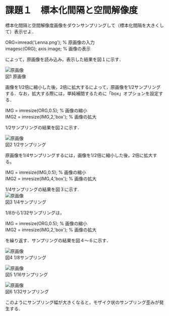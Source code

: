 # 課題１　標本化間隔と空間解像度  

標本化間隔と空間解像度画像をダウンサンプリングして（標本化間隔を大きくして）表示せよ．

ORG=imread('Lenna.png'); % 原画像の入力  
imagesc(ORG); axis image; % 画像の表示

によって，原画像を読み込み，表示した結果を図１に示す．

![原画像](https://github.com/hongyuting2017/image_processing/blob/master/image/kadai1-1.jpg)  
図1 原画像

画像を1/2倍に縮小した後，2倍に拡大するによって，原画像を1/2サンプリングする．なお，拡大する際には，単純補間するために「box」オプションを設定する．

IMG = imresize(ORG,0.5); % 画像の縮小  
IMG2 = imresize(IMG,2,'box'); % 画像の拡大

1/2サンプリングの結果を図２に示す．

![原画像](https://github.com/hongyuting2017/image_processing/blob/master/image/kadai1-2.jpg)  
図2 1/2サンプリング

原画像を1/4サンプリングするには，画像を1/2倍に縮小した後，2倍に拡大する。

IMG = imresize(IMG,0.5); % 画像の縮小  
IMG2 = imresize(IMG,4,'box'); % 画像の拡大

1/4サンプリングの結果を図３に示す.  
![原画像](https://github.com/hongyuting2017/image_processing/blob/master/image/kadai1-3.jpg)  
図3 1/4サンプリング

1/8から1/32サンプリングは，

IMG = imresize(ORG,0.5); % 画像の縮小  
IMG2 = imresize(IMG,2,'box'); % 画像の拡大

を繰り返す．サンプリングの結果を図４～６に示す．

![原画像](https://github.com/hongyuting2017/image_processing/blob/master/image/kadai1-4.jpg)  
図4 1/8サンプリング

![原画像](https://github.com/hongyuting2017/image_processing/blob/master/image/kadai1-5.jpg)  
図5 1/16サンプリング

![原画像](https://github.com/hongyuting2017/image_processing/blob/master/image/kadai1-6.jpg)  
図6 1/32サンプリング

このようにサンプリング幅が大きくなると，モザイク状のサンプリング歪みが発生する．
